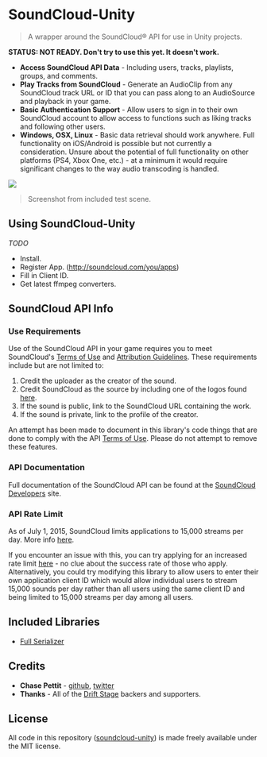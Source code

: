# SoundCloud-Unity
> A wrapper around the SoundCloud® API for use in Unity projects.

**STATUS: NOT READY. Don't try to use this yet. It doesn't work.**

* **Access SoundCloud API Data** - Including users, tracks, playlists, groups, and comments.
* **Play Tracks from SoundCloud** - Generate an AudioClip from any SoundCloud track URL or ID that you can pass along to an AudioSource and playback in your game.
* **Basic Authentication Support** - Allow users to sign in to their own SoundCloud account to allow access to functions such as liking tracks and following other users.
* **Windows, OSX, Linux** - Basic data retrieval should work anywhere. Full functionality on iOS/Android is possible but not currently a consideration. Unsure about the potential of full functionality on other platforms (PS4, Xbox One, etc.) - at a minimum it would require significant changes to the way audio transcoding is handled.

![](http://i.imgur.com/EGeGq1o.png)
> Screenshot from included test scene.

## Using SoundCloud-Unity

*TODO*

* Install.
* Register App. (http://soundcloud.com/you/apps)
* Fill in Client ID.
* Get latest ffmpeg converters.

## SoundCloud API Info
### Use Requirements
Use of the SoundCloud API in your game requires you to meet SoundCloud's [Terms of Use][] and [Attribution Guidelines][]. These requirements include but are not limited to:

1. Credit the uploader as the creator of the sound.
1. Credit SoundCloud as the source by including one of the logos found [here][Attribution Guidelines].
1. If the sound is public, link to the SoundCloud URL containing the work.
1. If the sound is private, link to the profile of the creator.

An attempt has been made to document in this library's code things that are done to comply with the API [Terms of Use][]. Please do not attempt to remove these features.

### API Documentation
Full documentation of the SoundCloud API can be found at the [SoundCloud Developers][] site.

### API Rate Limit
As of July 1, 2015, SoundCloud limits applications to 15,000 streams per day. More info [here][Rate Limit Announcement].

If you encounter an issue with this, you can try applying for an increased rate limit [here][High Volume App] - no clue about the success rate of those who apply. Alternatively, you could try modifying this library to allow users to enter their own application client ID which would allow individual users to stream 15,000 sounds per day rather than all users using the same client ID and being limited to 15,000 streams per day among all users.

## Included Libraries
* [Full Serializer](https://github.com/jacobdufault/fullserializer)

## Credits
* **Chase Pettit** - [github](https://github.com/Chaser324), [twitter](http://twitter.com/chasepettit)
* **Thanks** - All of the [Drift Stage][] backers and supporters.

## License
All code in this repository ([soundcloud-unity](https://github.com/Chaser324/soundcloud-unity)) is made freely available under the MIT license.

[Terms of Use]: https://developers.soundcloud.com/docs/api/terms-of-use
[Attribution Guidelines]: https://developers.soundcloud.com/docs/api/buttons-logos
[SoundCloud Developers]: https://developers.soundcloud.com/
[Rate Limit Announcement]: https://developers.soundcloud.com/blog/limits
[High Volume App]: https://docs.google.com/forms/d/16Vs0Ikv2HqH8UJPGmX5kF2Wy4Rx_qMpgDrL39ACJKyE/viewform
[Drift Stage]: http://www.driftstagegame.com/